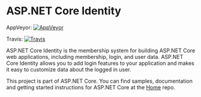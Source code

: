 ASP.NET Core Identity
===

AppVeyor: [![AppVeyor](https://ci.appveyor.com/api/projects/status/vf79kttspnblh2hx/branch/dev?svg=true)](https://ci.appveyor.com/project/aspnetci/Identity/branch/dev)

Travis:   [![Travis](https://travis-ci.org/aspnet/Identity.svg?branch=dev)](https://travis-ci.org/aspnet/Identity)

ASP.NET Core Identity is the membership system for building ASP.NET Core web applications, including membership, login, and user data. ASP.NET Core Identity allows you to add login features to your application and makes it easy to customize data about the logged in user.

This project is part of ASP.NET Core. You can find samples, documentation and getting started instructions for ASP.NET Core at the [Home](https://github.com/aspnet/home) repo.
